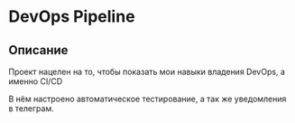 # DevOps Pipeline


## Описание 
Проект нацелен на то, чтобы показать мои навыки владения DevOps, а именно CI/CD

В нём настроено автоматическое тестирование, а так же уведомления в телеграм.
